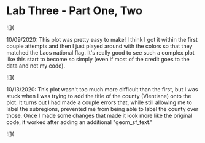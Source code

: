 # Lab Three - Part One, Two

![](

10/09/2020: This plot was pretty easy to make! I think I got it within the first couple attempts and then I just played around with the colors so that they matched the Laos national flag. It's really good to see such a complex plot like this start to become so simply (even if most of the credit goes to the data and not my code).

![](

10/13/2020: This plot wasn't too much more difficult than the first, but I was stuck when I was trying to add the title of the county (Vientiane) onto the plot. It turns out I had made a couple errors that, while still allowing me to label the subregions, prevented me from being able to label the county over those. Once I made some changes that made it look more like the original code, it worked after adding an additional "geom_sf_text."

![](

